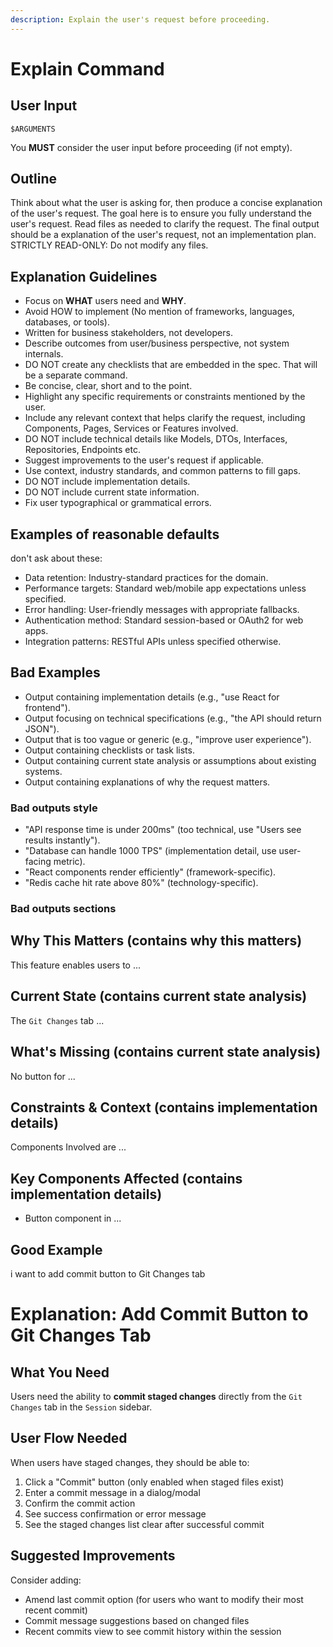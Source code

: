 ```yaml
---
description: Explain the user's request before proceeding.
---
```


# Explain Command

## User Input

```text
$ARGUMENTS
```

You **MUST** consider the user input before proceeding (if not empty).

## Outline

Think about what the user is asking for, then produce a concise explanation of the user's request.
The goal here is to ensure you fully understand the user's request.
Read files as needed to clarify the request.
The final output should be a explanation of the user's request, not an implementation plan.
STRICTLY READ-ONLY: Do not modify any files.

## Explanation Guidelines

- Focus on **WHAT** users need and **WHY**.
- Avoid HOW to implement (No mention of frameworks, languages, databases, or tools).
- Written for business stakeholders, not developers.
- Describe outcomes from user/business perspective, not system internals.
- DO NOT create any checklists that are embedded in the spec. That will be a separate command.
- Be concise, clear, short and to the point.
- Highlight any specific requirements or constraints mentioned by the user.
- Include any relevant context that helps clarify the request, including Components, Pages, Services or Features involved.
- DO NOT include technical details like Models, DTOs, Interfaces, Repositories, Endpoints etc.
- Suggest improvements to the user's request if applicable.
- Use context, industry standards, and common patterns to fill gaps.
- DO NOT include implementation details.
- DO NOT include current state information.
- Fix user typographical or grammatical errors.

## Examples of reasonable defaults

don't ask about these:

- Data retention: Industry-standard practices for the domain.
- Performance targets: Standard web/mobile app expectations unless specified.
- Error handling: User-friendly messages with appropriate fallbacks.
- Authentication method: Standard session-based or OAuth2 for web apps.
- Integration patterns: RESTful APIs unless specified otherwise.

## Bad Examples

- Output containing implementation details (e.g., "use React for frontend").
- Output focusing on technical specifications (e.g., "the API should return JSON").
- Output that is too vague or generic (e.g., "improve user experience").
- Output containing checklists or task lists.
- Output containing current state analysis or assumptions about existing systems.
- Output containing explanations of why the request matters.

### Bad outputs style

- "API response time is under 200ms" (too technical, use "Users see results instantly").
- "Database can handle 1000 TPS" (implementation detail, use user-facing metric).
- "React components render efficiently" (framework-specific).
- "Redis cache hit rate above 80%" (technology-specific).

### Bad outputs sections

<bad-example-1>

## Why This Matters (contains why this matters)

This feature enables users to ...

</bad-example-1>

<bad-example-2>

## Current State (contains current state analysis)

The `Git Changes` tab ...

</bad-example-2>

<bad-example-3>

## What's Missing (contains current state analysis)

No button for ...

</bad-example-3>

<bad-example-4>

## Constraints & Context (contains implementation details)

Components Involved are ...

</bad-example-4>

<bad-example-5>

## Key Components Affected (contains implementation details)

- Button component in ...

</bad-example-5>

## Good Example

<user-request>
i want to add commit button to Git Changes tab
</user-request>

<output>

# Explanation: Add Commit Button to Git Changes Tab

## What You Need

Users need the ability to **commit staged changes** directly from the `Git Changes` tab in the `Session` sidebar.

## User Flow Needed

When users have staged changes, they should be able to:

1. Click a "Commit" button (only enabled when staged files exist)
2. Enter a commit message in a dialog/modal
3. Confirm the commit action
4. See success confirmation or error message
5. See the staged changes list clear after successful commit

## Suggested Improvements

Consider adding:

- Amend last commit option (for users who want to modify their most recent commit)
- Commit message suggestions based on changed files
- Recent commits view to see commit history within the session

</output>
